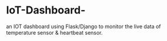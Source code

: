 # IoT-Dashboard-
an IOT dashboard using Flask/Django to monitor the live data of temperature sensor &amp; heartbeat sensor.
